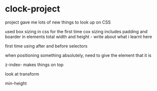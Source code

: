 # clock-project

project gave me lots of new things to look up on CSS

used box sizing in css for the first time cox sizing includes padding and boarder in elements total width and height - write about what i learnt here

first time using after and before selectors

when positioning something absolutely, need to give the element that it is

z-index- makes things on top

look at transform

min-height
